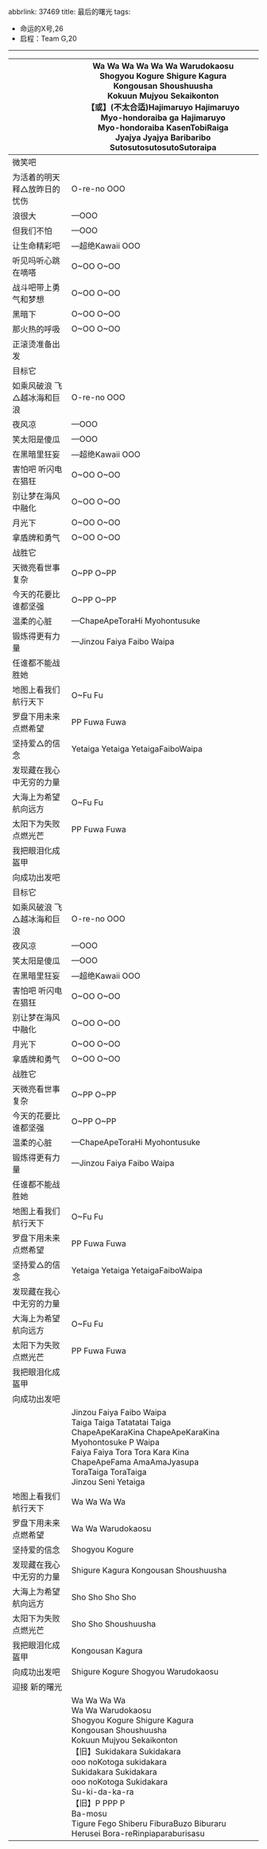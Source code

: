 abbrlink: 37469
title: 最后的曙光
tags:
  - 命运的X号,26
  - 启程：Team G,20
---
|      |Wa Wa Wa Wa Wa Wa Warudokaosu<br>Shogyou Kogure Shigure Kagura<br>Kongousan Shoushuusha<br>Kokuun Mujyou Sekaikonton<br>【或】(不太合适)Hajimaruyo Hajimaruyo<br>Myo-hondoraiba ga Hajimaruyo<br>Myo-hondoraiba KasenTobiRaiga<br>Jyajya Jyajya Baribaribo<br>SutosutosutosutoSutoraipa|
|--|--|
|微笑吧|      |
|为活着的明天释△放昨日的忧伤|O-re-no OOO|
|浪很大|—OOO |
|但我们不怕|—OOO|
|让生命精彩吧|—超绝Kawaii OOO|
|听见吗听心跳在嘀嗒|O~OO O~OO|
|战斗吧带上勇气和梦想|O~OO O~OO|
|黑暗下|O~OO O~OO|
|那火热的呼吸|O~OO O~OO|
|正滚烫准备出发|      |
|目标它|      |
|如乘风破浪 飞△越冰海和巨浪|O-re-no OOO|
|夜风凉|—OOO |
|笑太阳是傻瓜|—OOO|
|在黑暗里狂妄|—超绝Kawaii OOO|
|害怕吧 听闪电在猖狂|O~OO O~OO|
|别让梦在海风中融化|O~OO O~OO|
|月光下|O~OO O~OO|
|拿盾牌和勇气 |O~OO O~OO|
|战胜它|      |
|天微亮看世事复杂|O~PP O~PP|
|今天的花要比谁都坚强|O~PP O~PP|
|温柔的心脏|—ChapeApeToraHi Myohontusuke|
|锻炼得更有力量|—Jinzou Faiya Faibo Waipa|
|任谁都不能战胜她|      |
|地图上看我们航行天下|O~Fu Fu|
|罗盘下用未来点燃希望|PP Fuwa Fuwa|
|坚持爱△的信念|Yetaiga Yetaiga YetaigaFaiboWaipa|
|发现藏在我心中无穷的力量|      |
|大海上为希望航向远方|O~Fu Fu|
|太阳下为失败点燃光芒|PP Fuwa Fuwa|
|我把眼泪化成盔甲|      |
|向成功出发吧|      |
|目标它|      |
|如乘风破浪 飞△越冰海和巨浪|O-re-no OOO|
|夜风凉|—OOO |
|笑太阳是傻瓜|—OOO|
|在黑暗里狂妄|—超绝Kawaii OOO|
|害怕吧 听闪电在猖狂|O~OO O~OO|
|别让梦在海风中融化|O~OO O~OO|
|月光下|O~OO O~OO|
|拿盾牌和勇气 |O~OO O~OO|
|战胜它|      |
|天微亮看世事复杂|O~PP O~PP|
|今天的花要比谁都坚强|O~PP O~PP|
|温柔的心脏|—ChapeApeToraHi Myohontusuke|
|锻炼得更有力量|—Jinzou Faiya Faibo Waipa|
|任谁都不能战胜她|      |
|地图上看我们航行天下|O~Fu Fu|
|罗盘下用未来点燃希望|PP Fuwa Fuwa|
|坚持爱△的信念|Yetaiga Yetaiga YetaigaFaiboWaipa|
|发现藏在我心中无穷的力量|      |
|大海上为希望航向远方|O~Fu Fu|
|太阳下为失败点燃光芒|PP Fuwa Fuwa|
|我把眼泪化成盔甲|      |
|向成功出发吧|      |
|      |Jinzou Faiya Faibo Waipa<br>Taiga Taiga Tatatatai Taiga<br>ChapeApeKaraKina ChapeApeKaraKina<br>Myohontosuke P Waipa<br>Faiya Faiya Tora Tora Kara Kina<br>ChapeApeFama AmaAmaJyasupa<br>ToraTaiga ToraTaiga<br>Jinzou Seni Yetaiga|
|地图上看我们航行天下|Wa Wa Wa Wa |
|罗盘下用未来点燃希望|Wa Wa Warudokaosu|
|坚持爱的信念|Shogyou Kogure |
|发现藏在我心中无穷的力量|Shigure Kagura Kongousan Shoushuusha|
|大海上为希望航向远方|Sho Sho Sho Sho|
|太阳下为失败点燃光芒|Sho Sho Shoushuusha|
|我把眼泪化成盔甲|Kongousan Kagura|
|向成功出发吧|Shigure Kogure Shogyou Warudokaosu|
|迎接 新的曙光|      |
|      |Wa Wa Wa Wa <br>Wa Wa Warudokaosu<br>Shogyou Kogure Shigure Kagura<br>Kongousan Shoushuusha<br>Kokuun Mujyou Sekaikonton<br>【旧】Sukidakara Sukidakara<br>ooo noKotoga sukidakara<br>Sukidakara Sukidakara<br>ooo noKotoga Sukidakara<br>Su-ki-da-ka-ra<br>【旧】P PPP P<br>Ba-mosu<br>Tigure Fego Shiberu FiburaBuzo Biburaru Herusei Bora-reRinpiaparaburisasu|